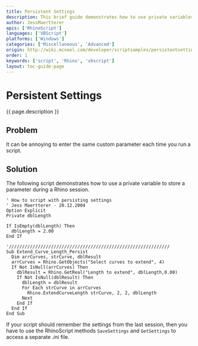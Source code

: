 ```yaml
---
title: Persistent Settings
description: This brief guide demonstrates how to use private variables for persistent settings in RhinoScript.
author: JessMaertterer
apis: ['RhinoScript']
languages: ['VBScript']
platforms: ['Windows']
categories: ['Miscellaneous', 'Advanced']
origin: http://wiki.mcneel.com/developer/scriptsamples/persistentsettings
order: 1
keywords: ['script', 'Rhino', 'vbscript']
layout: toc-guide-page
---
```


# Persistent Settings

{{ page.description }}

## Problem

It can be annoying to enter the same custom parameter each time you run a script.  

## Solution

The following script demonstrates how to use a private variable to store a parameter during a Rhino session.

```vbnet
' How to script with persisting settings
' Jess Maertterer - 20.12.2004
Option Explicit
Private dblLength

If IsEmpty(dblLength) Then
  dblLength = 2.00
End If

'/////////////////////////////////////////////////////////////
Sub Extend_Curve_Length_Persist
  Dim arrCurves, strCurve, dblResult
  arrCurves = Rhino.GetObjects("Select curves to extend", 4)
  If Not IsNull(arrCurves) Then
    dblResult = Rhino.GetReal("Length to extend", dblLength,0.00)
    If Not IsNull(dblResult) Then
      dblLength = dblResult
      For Each strCurve in arrCurves
        Rhino.ExtendCurveLength strCurve, 2, 2, dblLength
      Next
    End If
  End If
End Sub
```

If your script should remember the settings from the last session, then you have to use the RhinoScript methods `SaveSettings` and `GetSettings` to access a separate *.ini* file.
